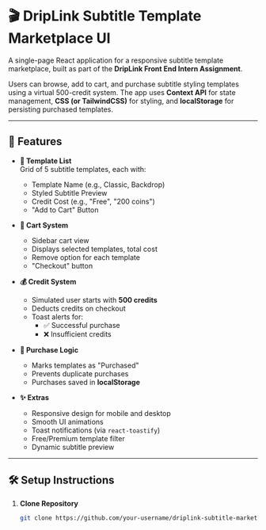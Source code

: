 # 🎬 DripLink Subtitle Template Marketplace UI

A single-page React application for a responsive subtitle template marketplace, built as part of the **DripLink Front End Intern Assignment**.

Users can browse, add to cart, and purchase subtitle styling templates using a virtual 500-credit system. The app uses **Context API** for state management, **CSS (or TailwindCSS)** for styling, and **localStorage** for persisting purchased templates.

---

## 🚀 Features

- **🧩 Template List**  
  Grid of 5 subtitle templates, each with:
  - Template Name (e.g., Classic, Backdrop)
  - Styled Subtitle Preview
  - Credit Cost (e.g., "Free", "200 coins")
  - "Add to Cart" Button

- **🛒 Cart System**  
  - Sidebar cart view  
  - Displays selected templates, total cost  
  - Remove option for each template  
  - "Checkout" button

- **💰 Credit System**  
  - Simulated user starts with **500 credits**
  - Deducts credits on checkout
  - Toast alerts for:
    - ✅ Successful purchase
    - ❌ Insufficient credits

- **🔐 Purchase Logic**  
  - Marks templates as "Purchased"
  - Prevents duplicate purchases
  - Purchases saved in **localStorage**

- **✨ Extras**
  - Responsive design for mobile and desktop
  - Smooth UI animations
  - Toast notifications (via `react-toastify`)
  - Free/Premium template filter
  - Dynamic subtitle preview

---

## 🛠 Setup Instructions

1. **Clone Repository**
   ```bash
   git clone https://github.com/your-username/driplink-subtitle-marketplace.git
